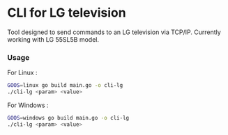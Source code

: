 # CLI for LG television
Tool designed to send commands to an LG television via TCP/IP. Currently working with LG 55SL5B model.
### Usage
For Linux :
```bash
GOOS=linux go build main.go -o cli-lg 
./cli-lg <param> <value>
```

For Windows :
```bash
GOOS=windows go build main.go -o cli-lg 
./cli-lg <param> <value>
```